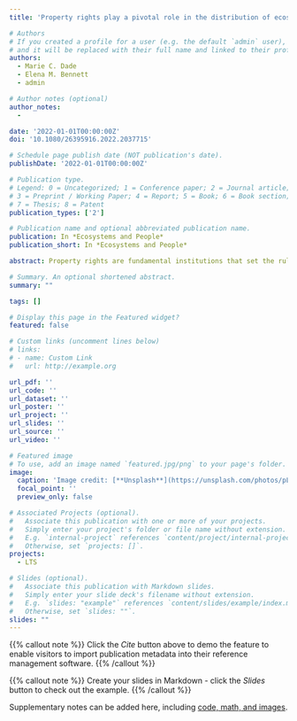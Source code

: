 ```yaml
---
title: 'Property rights play a pivotal role in the distribution of ecosystem services among beneficiaries'

# Authors
# If you created a profile for a user (e.g. the default `admin` user), write the username (folder name) here
# and it will be replaced with their full name and linked to their profile.
authors:
  - Marie C. Dade
  - Elena M. Bennett
  - admin

# Author notes (optional)
author_notes:
  - 

date: '2022-01-01T00:00:00Z'
doi: '10.1080/26395916.2022.2037715'

# Schedule page publish date (NOT publication's date).
publishDate: '2022-01-01T00:00:00Z'

# Publication type.
# Legend: 0 = Uncategorized; 1 = Conference paper; 2 = Journal article;
# 3 = Preprint / Working Paper; 4 = Report; 5 = Book; 6 = Book section;
# 7 = Thesis; 8 = Patent
publication_types: ['2']

# Publication name and optional abbreviated publication name.
publication: In *Ecosystems and People*
publication_short: In *Ecosystems and People*

abstract: Property rights are fundamental institutions that set the rules for who is allowed to use, manage, and control natural resources. Though the literature on property rights over natural resources is well developed. However, our understanding of the ways by which property rights govern actors’ ability to obtain ecosystem services provided by these natural resources remains under-explored. Using the Adirondack Park, USA, as a case study, we develop a framework that pairs property rights theory with spatial analysis to show who can obtain ecosystem services across this landscape. We look at rights over three ecosystem services: timber, drinking water and recreational fishing. We show that property rights combined with ecosystem service flow affect who can receive ecosystem services, and where, across the landscape. Our results demonstrate that property rights can play a pivotal role in who can obtain ecosystem services across landscapes. However, more work is required to model the supply and flow of ecosystems services, and to connect these to property rights to fully capture the interactions occurring between property rights and ecosystem services, and how they influence who can obtain these services. This paper contributes to the literature by showing how property rights influence who the potential beneficiaries of ecosystem services are under different property rights regimes.

# Summary. An optional shortened abstract.
summary: ""

tags: []

# Display this page in the Featured widget?
featured: false

# Custom links (uncomment lines below)
# links:
# - name: Custom Link
#   url: http://example.org

url_pdf: ''
url_code: ''
url_dataset: ''
url_poster: ''
url_project: ''
url_slides: ''
url_source: ''
url_video: ''

# Featured image
# To use, add an image named `featured.jpg/png` to your page's folder.
image:
  caption: 'Image credit: [**Unsplash**](https://unsplash.com/photos/pLCdAaMFLTE)'
  focal_point: ''
  preview_only: false

# Associated Projects (optional).
#   Associate this publication with one or more of your projects.
#   Simply enter your project's folder or file name without extension.
#   E.g. `internal-project` references `content/project/internal-project/index.md`.
#   Otherwise, set `projects: []`.
projects:
  - LTS

# Slides (optional).
#   Associate this publication with Markdown slides.
#   Simply enter your slide deck's filename without extension.
#   E.g. `slides: "example"` references `content/slides/example/index.md`.
#   Otherwise, set `slides: ""`.
slides: ""
---
```


{{% callout note %}}
Click the _Cite_ button above to demo the feature to enable visitors to import publication metadata into their reference management software.
{{% /callout %}}

{{% callout note %}}
Create your slides in Markdown - click the _Slides_ button to check out the example.
{{% /callout %}}

Supplementary notes can be added here, including [code, math, and images](https://wowchemy.com/docs/writing-markdown-latex/).

